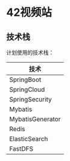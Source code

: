 # 42视频站

## 技术栈

计划使用的技术栈：

| 技术               |
|------------------|
| SpringBoot       |
| SpringCloud      |
| SpringSecurity   |
| Mybatis          |
| MybatisGenerator |
| Redis            |
| ElasticSearch    |
| FastDFS          |

